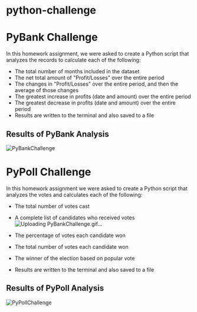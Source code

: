 # python-challenge

# PyBank Challenge



In this homework assignment, we were asked to create a Python script that analyzes the records to calculate each of the following:
* The total number of months included in the dataset
* The net total amount of "Profit/Losses" over the entire period
* The changes in "Profit/Losses" over the entire period, and then the average of those changes
* The greatest increase in profits (date and amount) over the entire period
* The greatest decrease in profits (date and amount) over the entire period
* Results are written to the terminal and also saved to a file 

## Results of PyBank Analysis

![PyBankChallenge](https://user-images.githubusercontent.com/75756974/177438026-0495537d-b263-45c4-b0d4-51d6ea1961d9.gif)

# PyPoll Challenge

In this homework assignment we were asked to create a Python script that analyzes the votes and calculates each of the following:
* The total number of votes cast
* A complete list of candidates who received votes![Uploading PyBankChallenge.gif…]()

* The percentage of votes each candidate won
* The total number of votes each candidate won
* The winner of the election based on popular vote
* Results are written to the terminal and also saved to a file 

## Results of PyPoll Analysis


![PyPollChallenge](https://user-images.githubusercontent.com/75756974/177437351-6a7d66ee-3caa-45db-8951-9bcd3cabdb49.gif)
